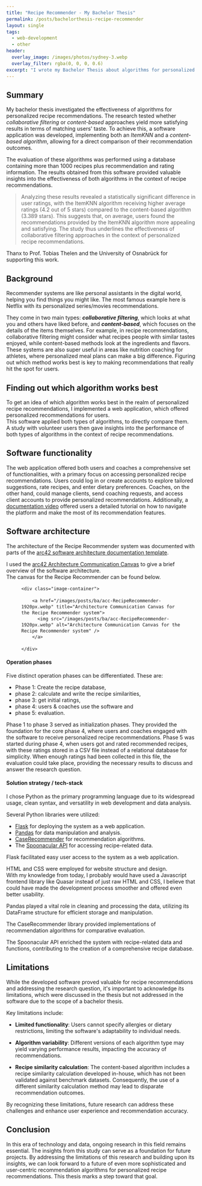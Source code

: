 ```yaml
---
title: "Recipe Recommender - My Bachelor Thesis"
permalink: /posts/bachelorthesis-recipe-recommender
layout: single
tags:
  - web-development
  - other
header:
  overlay_image: /images/photos/sydney-3.webp
  overlay_filter: rgba(0, 0, 0, 0.6)
excerpt: "I wrote my Bachelor Thesis about algorithms for personalized recipe recommendations - here are some insights!"
---
```


## Summary

My bachelor thesis investigated the effectiveness of algorithms for personalized recipe recommendations. 
The research tested whether _collaborative filtering_ or _content-based_ approaches yield more satisfying results in terms of matching users' taste. 
To achieve this, a software application was developed, implementing both an _ItemKNN_ and a _content-based algorithm_, allowing for a direct comparison of their recommendation outcomes.

The evaluation of these algorithms was performed using a database containing more than 1000 recipes plus recommendation and rating information. 
The results obtained from this software provided valuable insights into the effectiveness of both algorithms in the context of recipe recommendations. 

>Analyzing these results revealed a statistically significant difference in user ratings, with the ItemKNN algorithm receiving higher average ratings (4.2 out of 5 stars) compared to the content-based algorithm (3.389 stars). 
>This suggests that, on average, users found the recommendations provided by the ItemKNN algorithm more appealing and satisfying.
>The study thus underlines the effectiveness of collaborative filtering approaches in the context of personalized recipe recommendations.

Thanx to Prof. Tobias Thelen and the University of Osnabrück for supporting this work.

## Background 

Recommender systems are like personal assistants in the digital world, 
helping you find things you might like. The most famous example here is Netflix with its personalized series/movies recommendations.

They come in two main types:
***collaborative filtering***, which looks at what you and others have liked before, 
and ***content-based***, which focuses on the details of the items themselves. 
For example, in recipe recommendations, 
collaborative filtering might consider what recipes people with similar tastes enjoyed, 
while content-based methods look at the ingredients and flavors. 
These systems are also super useful in areas like nutrition coaching for athletes, 
where personalized meal plans can make a big difference. 
Figuring out which method works best is key to making recommendations that really hit the spot for users.

## Finding out which algorithm works best
To get an idea of which algorithm works best in the realm of personalized recipe recommendations, 
I implemented a web application, which offered personalized recommendations for users.  
This software applied both types of algorithms, to directly compare them.  
A study with volunteer users then gave insights into the performance of both types of algorithms in the context of recipe recommendations.

## Software functionality
The web application offered both users and coaches a comprehensive set of functionalities, 
with a primary focus on accessing personalized recipe recommendations. 
Users could log in or create accounts to explore tailored suggestions, rate recipes, and enter dietary preferences. 
Coaches, on the other hand, could manage clients, send coaching requests, 
and access client accounts to provide personalized recommendations.
Additionally, a [documentation video](https://www.youtube.com/watch?v=OnRLb6I9Www) offered users a detailed tutorial on how to navigate the platform and 
make the most of its recommendation features.

## Software architecture

The architecture of the Recipe Recommender system was documented with parts of the
[arc42 software architecture documentation template](https://arc42.org/).  

I used the [arc42 Architecture Communication Canvas](https://canvas.arc42.org/architecture-communication-canvas)
to give a brief overview of the software architecture.  
The canvas for the Recipe Recommender can be found below.

<figure>

    <div class="image-container">
      
        <a href="/images/posts/ba/acc-RecipeRecommender-1920px.webp" title="Architecture Communication Canvas for the Recipe Recommender system">
          <img src="/images/posts/ba/acc-RecipeRecommender-1920px.webp" alt="Architecture Communication Canvas for the Recipe Recommender system" />
        </a>

    </div>

</figure>

#### Operation phases

Five distinct operation phases can be differentiated. These are:
- Phase 1: Create the recipe database,
- phase 2: calculate and write the recipe similarities,
- phase 3: get initial ratings,
- phase 4: users & coaches use the software and
- phase 5: evaluation.

Phase 1 to phase 3 served as initialization phases. 
They provided the foundation for the core phase 4, 
where users and coaches engaged with the software to receive personalized recipe recommendations. 
Phase 5 was started during phase 4, when users got and rated recommended recipes, 
with these ratings stored in a CSV file instead of a relational database for simplicity. 
When enough ratings had been collected in this file, the evaluation could take place, 
providing the necessary results to discuss and answer the research question. 

#### Solution strategy / tech-stack

I chose Python as the primary programming language due to its widespread usage, clean syntax, and versatility in web development and data analysis.

Several Python libraries were utilized:
- [Flask](https://flask.palletsprojects.com/en/3.0.x/) for deploying the system as a web application.
- [Pandas](https://pandas.pydata.org/) for data manipulation and analysis.
- [CaseRecommender](https://github.com/caserec/CaseRecommender) for recommendation algorithms.
- The [Spoonacular API](https://spoonacular.com/food-api) for accessing recipe-related data.

Flask facilitated easy user access to the system as a web application.

HTML and CSS were employed for website structure and design.  
With my knowledge from today, I probably would have used a Javascript frontend library like Quasar instead of just raw HTML and CSS, 
I believe that could have made the development process smoother and offered even better usability.

Pandas played a vital role in cleaning and processing the data, utilizing its DataFrame structure for efficient storage and manipulation.

The CaseRecommender library provided implementations of recommendation algorithms for comparative evaluation.

The Spoonacular API enriched the system with recipe-related data and functions, contributing to the creation of a comprehensive recipe database.


## Limitations 

While the developed software proved valuable for recipe recommendations and addressing the research question, it's important to acknowledge its limitations, which were discussed in the thesis but not addressed in the software due to the scope of a bachelor thesis.

Key limitations include:

- **Limited functionality**: Users cannot specify allergies or dietary restrictions, limiting the software's adaptability to individual needs.

- **Algorithm variability**: Different versions of each algorithm type may yield varying performance results, impacting the accuracy of recommendations.

- **Recipe similarity calculation**: The content-based algorithm includes a recipe similarity calculation developed in-house, which has not been validated against benchmark datasets. 
  Consequently, the use of a different similarity calculation method may lead to disparate recommendation outcomes.

By recognizing these limitations, future research can address these challenges and enhance user experience and recommendation accuracy.

## Conclusion
In this era of technology and data, 
ongoing research in this field remains essential. 
The insights from this study can serve as a foundation for future projects. 
By addressing the limitations of this research and building upon its insights, 
we can look forward to a future of even more sophisticated and user-centric 
recommendation algorithms for personalized recipe recommendations. 
This thesis marks a step toward that goal.